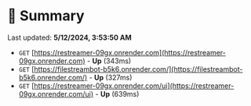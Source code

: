 # 📖 Summary
Last updated: **5/12/2024, 3:53:50 AM**

- `GET` [https://restreamer-09gx.onrender.com](https://restreamer-09gx.onrender.com) - **Up** (343ms)
- `GET` [https://filestreambot-b5k6.onrender.com/](https://filestreambot-b5k6.onrender.com/) - **Up** (327ms)
- `GET` [https://restreamer-09gx.onrender.com/ui](https://restreamer-09gx.onrender.com/ui) - **Up** (639ms)
